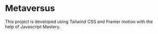 # Metaversus
This project is developed using Tailwind CSS and Framer motion with the help of Javascript Mastery. 
